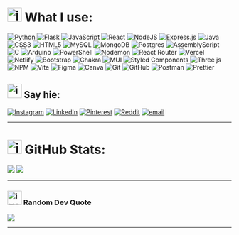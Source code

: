 # <img width="32" height="32" alt="image" src="https://github.com/user-attachments/assets/1ae455b1-2a9c-422a-9c77-68ee35576727" /> What I use:
![Python](https://img.shields.io/badge/python-3670A0?style=flat&logo=python&logoColor=ffdd54) ![Flask](https://img.shields.io/badge/flask-%23000.svg?style=flat&logo=flask&logoColor=white) ![JavaScript](https://img.shields.io/badge/javascript-%23323330.svg?style=flat&logo=javascript&logoColor=%23F7DF1E) ![React](https://img.shields.io/badge/react-%2320232a.svg?style=flat&logo=react&logoColor=%2361DAFB) ![NodeJS](https://img.shields.io/badge/node.js-6DA55F?style=flat&logo=node.js&logoColor=white) ![Express.js](https://img.shields.io/badge/express.js-%23404d59.svg?style=flat&logo=express&logoColor=%2361DAFB) ![Java](https://img.shields.io/badge/java-%23ED8B00.svg?style=flat&logo=openjdk&logoColor=white) ![CSS3](https://img.shields.io/badge/css3-%231572B6.svg?style=flat&logo=css3&logoColor=white) ![HTML5](https://img.shields.io/badge/html5-%23E34F26.svg?style=flat&logo=html5&logoColor=white) ![MySQL](https://img.shields.io/badge/mysql-4479A1.svg?style=flat&logo=mysql&logoColor=white) ![MongoDB](https://img.shields.io/badge/MongoDB-%234ea94b.svg?style=flat&logo=mongodb&logoColor=white) ![Postgres](https://img.shields.io/badge/postgres-%23316192.svg?style=flat&logo=postgresql&logoColor=white) ![AssemblyScript](https://img.shields.io/badge/assembly%20script-%23000000.svg?style=flat&logo=assemblyscript&logoColor=white) ![C](https://img.shields.io/badge/c-%2300599C.svg?style=flat&logo=c&logoColor=white) ![Arduino](https://img.shields.io/badge/-Arduino-00979D?style=flat&logo=Arduino&logoColor=white) ![PowerShell](https://img.shields.io/badge/PowerShell-%235391FE.svg?style=flat&logo=powershell&logoColor=white) ![Nodemon](https://img.shields.io/badge/NODEMON-%23323330.svg?style=flat&logo=nodemon&logoColor=%BBDEAD) ![React Router](https://img.shields.io/badge/React_Router-CA4245?style=flat&logo=react-router&logoColor=white) ![Vercel](https://img.shields.io/badge/vercel-%23000000.svg?style=flat&logo=vercel&logoColor=white) ![Netlify](https://img.shields.io/badge/netlify-%23000000.svg?style=flat&logo=netlify&logoColor=#00C7B7) ![Bootstrap](https://img.shields.io/badge/bootstrap-%238511FA.svg?style=flat&logo=bootstrap&logoColor=white) ![Chakra](https://img.shields.io/badge/chakra-%234ED1C5.svg?style=flat&logo=chakraui&logoColor=white) ![MUI](https://img.shields.io/badge/MUI-%230081CB.svg?style=flat&logo=mui&logoColor=white) ![Styled Components](https://img.shields.io/badge/styled--components-DB7093?style=flat&logo=styled-components&logoColor=white) ![Three js](https://img.shields.io/badge/threejs-black?style=flat&logo=three.js&logoColor=white) ![NPM](https://img.shields.io/badge/NPM-%23CB3837.svg?style=flat&logo=npm&logoColor=white) ![Vite](https://img.shields.io/badge/vite-%23646CFF.svg?style=flat&logo=vite&logoColor=white) ![Figma](https://img.shields.io/badge/figma-%23F24E1E.svg?style=flat&logo=figma&logoColor=white) ![Canva](https://img.shields.io/badge/Canva-%2300C4CC.svg?style=flat&logo=Canva&logoColor=white) ![Git](https://img.shields.io/badge/git-%23F05033.svg?style=flat&logo=git&logoColor=white) ![GitHub](https://img.shields.io/badge/github-%23121011.svg?style=flat&logo=github&logoColor=white) ![Postman](https://img.shields.io/badge/Postman-FF6C37?style=flat&logo=postman&logoColor=white) ![Prettier](https://img.shields.io/badge/prettier-%23F7B93E.svg?style=flat&logo=prettier&logoColor=black) 

## <img width="32" height="32" alt="image" src="https://github.com/user-attachments/assets/6ea551b2-e5d7-4229-b1d3-53d861069d9b" /> Say hie:
[![Instagram](https://img.shields.io/badge/Instagram-%23E4405F.svg?logo=Instagram&logoColor=white)](https://instagram.com/hanmngoli?igsh=MTM3Mncwc2s5cDZydA%3D%3D&utm_source=qr ) [![LinkedIn](https://img.shields.io/badge/LinkedIn-%230077B5.svg?logo=linkedin&logoColor=white)](https://linkedin.com/in/hannahmngoli) [![Pinterest](https://img.shields.io/badge/Pinterest-%23E60023.svg?logo=Pinterest&logoColor=white)](https://pinterest.com/hmngoli/) [![Reddit](https://img.shields.io/badge/Reddit-%23FF4500.svg?logo=Reddit&logoColor=white)](https://reddit.com/user/whisper_nero/) [![email](https://img.shields.io/badge/Email-D14836?logo=gmail&logoColor=white)](mailto:mailto:hmngoli@outlook.com) <hr>

# <img width="32" height="32" alt="image" src="https://github.com/user-attachments/assets/4916fe6b-9c44-428f-93a8-ae9d2608f0bf" /> GitHub Stats:
![](https://nirzak-streak-stats.vercel.app/?user=Lingaombe&theme=dracula&hide_border=true)
![](https://github-readme-stats.vercel.app/api/top-langs/?username=Lingaombe&theme=dracula&hide_border=true&include_all_commits=true&count_private=true&layout=compact)<hr>

### <img width="32" height="32" alt="image" src="https://github.com/user-attachments/assets/5360e508-4471-4462-abf6-fb4005342346" /> Random Dev Quote
![](https://quotes-github-readme.vercel.app/api?type=horizontal&theme=dark)<hr>
